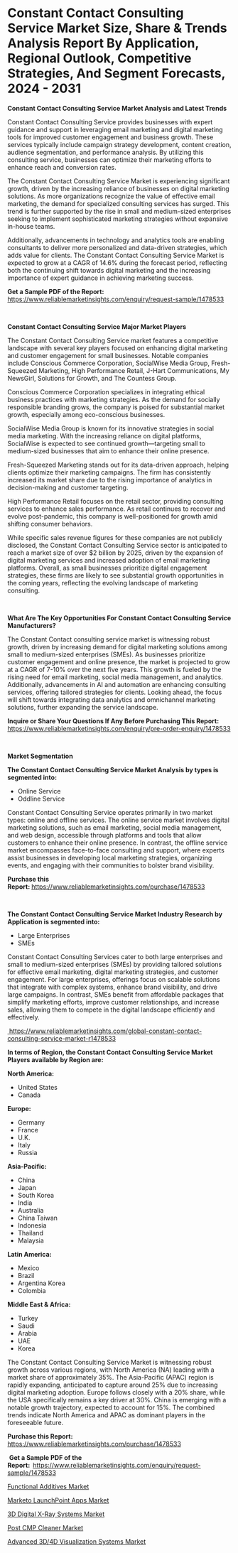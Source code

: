 <p><h1>Constant Contact Consulting Service Market Size, Share & Trends Analysis Report By Application, Regional Outlook, Competitive Strategies, And Segment Forecasts, 2024 - 2031</h1></p><p><strong>Constant Contact Consulting Service Market Analysis and Latest Trends</strong></p>
<p><p>Constant Contact Consulting Service provides businesses with expert guidance and support in leveraging email marketing and digital marketing tools for improved customer engagement and business growth. These services typically include campaign strategy development, content creation, audience segmentation, and performance analysis. By utilizing this consulting service, businesses can optimize their marketing efforts to enhance reach and conversion rates.</p><p>The Constant Contact Consulting Service Market is experiencing significant growth, driven by the increasing reliance of businesses on digital marketing solutions. As more organizations recognize the value of effective email marketing, the demand for specialized consulting services has surged. This trend is further supported by the rise in small and medium-sized enterprises seeking to implement sophisticated marketing strategies without expansive in-house teams.</p><p>Additionally, advancements in technology and analytics tools are enabling consultants to deliver more personalized and data-driven strategies, which adds value for clients. The Constant Contact Consulting Service Market is expected to grow at a CAGR of 14.6% during the forecast period, reflecting both the continuing shift towards digital marketing and the increasing importance of expert guidance in achieving marketing success.</p></p>
<p><strong>Get a Sample PDF of the Report:&nbsp;</strong> <a href="https://www.reliablemarketinsights.com/enquiry/request-sample/1478533?utm_campaign=1288&utm_medium=2&utm_source=Github&utm_content=ia&utm_term=28092024&utm_id=constant-contact-consulting-service">https://www.reliablemarketinsights.com/enquiry/request-sample/1478533</a></p>
<p>&nbsp;</p>
<p><strong>Constant Contact Consulting Service Major Market Players</strong></p>
<p><p>The Constant Contact Consulting Service market features a competitive landscape with several key players focused on enhancing digital marketing and customer engagement for small businesses. Notable companies include Conscious Commerce Corporation, SocialWise Media Group, Fresh-Squeezed Marketing, High Performance Retail, J-Hart Communications, My NewsGirl, Solutions for Growth, and The Countess Group.</p><p>Conscious Commerce Corporation specializes in integrating ethical business practices with marketing strategies. As the demand for socially responsible branding grows, the company is poised for substantial market growth, especially among eco-conscious businesses.</p><p>SocialWise Media Group is known for its innovative strategies in social media marketing. With the increasing reliance on digital platforms, SocialWise is expected to see continued growth—targeting small to medium-sized businesses that aim to enhance their online presence.</p><p>Fresh-Squeezed Marketing stands out for its data-driven approach, helping clients optimize their marketing campaigns. The firm has consistently increased its market share due to the rising importance of analytics in decision-making and customer targeting.</p><p>High Performance Retail focuses on the retail sector, providing consulting services to enhance sales performance. As retail continues to recover and evolve post-pandemic, this company is well-positioned for growth amid shifting consumer behaviors.</p><p>While specific sales revenue figures for these companies are not publicly disclosed, the Constant Contact Consulting Service sector is anticipated to reach a market size of over $2 billion by 2025, driven by the expansion of digital marketing services and increased adoption of email marketing platforms. Overall, as small businesses prioritize digital engagement strategies, these firms are likely to see substantial growth opportunities in the coming years, reflecting the evolving landscape of marketing consulting.</p></p>
<p>&nbsp;</p>
<p><strong>What Are The Key Opportunities For Constant Contact Consulting Service Manufacturers?</strong></p>
<p><p>The Constant Contact consulting service market is witnessing robust growth, driven by increasing demand for digital marketing solutions among small to medium-sized enterprises (SMEs). As businesses prioritize customer engagement and online presence, the market is projected to grow at a CAGR of 7-10% over the next five years. This growth is fueled by the rising need for email marketing, social media management, and analytics. Additionally, advancements in AI and automation are enhancing consulting services, offering tailored strategies for clients. Looking ahead, the focus will shift towards integrating data analytics and omnichannel marketing solutions, further expanding the service landscape.</p></p>
<p><strong>Inquire or Share Your Questions If Any Before Purchasing This Report:</strong> <a href="https://www.reliablemarketinsights.com/enquiry/pre-order-enquiry/1478533?utm_campaign=1288&utm_medium=2&utm_source=Github&utm_content=ia&utm_term=28092024&utm_id=constant-contact-consulting-service">https://www.reliablemarketinsights.com/enquiry/pre-order-enquiry/1478533</a></p>
<p>&nbsp;</p>
<p><strong>Market Segmentation</strong></p>
<p><strong>The Constant Contact Consulting Service Market Analysis by types is segmented into:</strong></p>
<p><ul><li>Online Service</li><li>Oddline Service</li></ul></p>
<p><p>Constant Contact Consulting Service operates primarily in two market types: online and offline services. The online service market involves digital marketing solutions, such as email marketing, social media management, and web design, accessible through platforms and tools that allow customers to enhance their online presence. In contrast, the offline service market encompasses face-to-face consulting and support, where experts assist businesses in developing local marketing strategies, organizing events, and engaging with their communities to bolster brand visibility.</p></p>
<p><strong>Purchase this Report:&nbsp;</strong><a href="https://www.reliablemarketinsights.com/purchase/1478533?utm_campaign=1288&utm_medium=2&utm_source=Github&utm_content=ia&utm_term=28092024&utm_id=constant-contact-consulting-service">https://www.reliablemarketinsights.com/purchase/1478533</a></p>
<p>&nbsp;</p>
<p><strong>The Constant Contact Consulting Service Market Industry Research by Application is segmented into:</strong></p>
<p><ul><li>Large Enterprises</li><li>SMEs</li></ul></p>
<p><p>Constant Contact Consulting Services cater to both large enterprises and small to medium-sized enterprises (SMEs) by providing tailored solutions for effective email marketing, digital marketing strategies, and customer engagement. For large enterprises, offerings focus on scalable solutions that integrate with complex systems, enhance brand visibility, and drive large campaigns. In contrast, SMEs benefit from affordable packages that simplify marketing efforts, improve customer relationships, and increase sales, allowing them to compete in the digital landscape efficiently and effectively.</p></p>
<p><a href="https://www.reliablemarketinsights.com/global-constant-contact-consulting-service-market-r1478533?utm_campaign=1288&utm_medium=2&utm_source=Github&utm_content=ia&utm_term=28092024&utm_id=constant-contact-consulting-service">&nbsp;https://www.reliablemarketinsights.com/global-constant-contact-consulting-service-market-r1478533</a></p>
<p><strong>In terms of Region, the Constant Contact Consulting Service Market Players available by Region are:</strong></p>
<p>
    <p> <strong> North America: </strong>
        <ul>
            <li>United States</li>
            <li>Canada</li>
        </ul>
        </p> 
    <p> <strong> Europe: </strong>
        <ul>
            <li>Germany</li>
            <li>France</li>
            <li>U.K.</li>
            <li>Italy</li>
            <li>Russia</li>
        </ul>
        </p> 
    <p> <strong> Asia-Pacific: </strong>
        <ul>
            <li>China</li>
            <li>Japan</li>
            <li>South Korea</li>
            <li>India</li>
            <li>Australia</li>
            <li>China Taiwan</li>
            <li>Indonesia</li>
            <li>Thailand</li>
            <li>Malaysia</li>
        </ul>
        </p> 
    <p> <strong> Latin America: </strong>
        <ul>
            <li>Mexico</li>
            <li>Brazil</li>
            <li>Argentina Korea</li>
            <li>Colombia</li>
        </ul>
        </p> 
    <p> <strong> Middle East & Africa: </strong>
        <ul>
            <li>Turkey</li>
            <li>Saudi</li>
            <li>Arabia</li>
            <li>UAE</li>
            <li>Korea</li>
        </ul>
    </p>
    </p>
<p><p>The Constant Contact Consulting Service Market is witnessing robust growth across various regions, with North America (NA) leading with a market share of approximately 35%. The Asia-Pacific (APAC) region is rapidly expanding, anticipated to capture around 25% due to increasing digital marketing adoption. Europe follows closely with a 20% share, while the USA specifically remains a key driver at 30%. China is emerging with a notable growth trajectory, expected to account for 15%. The combined trends indicate North America and APAC as dominant players in the foreseeable future.</p></p>
<p><strong>Purchase this Report: </strong><a href="https://www.reliablemarketinsights.com/purchase/1478533?utm_campaign=1288&utm_medium=2&utm_source=Github&utm_content=ia&utm_term=28092024&utm_id=constant-contact-consulting-service">https://www.reliablemarketinsights.com/purchase/1478533</a></p>
<p>&nbsp;<strong>Get a Sample PDF of the Report:&nbsp;&nbsp;</strong><a href="https://www.reliablemarketinsights.com/enquiry/request-sample/1478533?utm_campaign=1288&utm_medium=2&utm_source=Github&utm_content=ia&utm_term=28092024&utm_id=constant-contact-consulting-service">https://www.reliablemarketinsights.com/enquiry/request-sample/1478533</a></p>
<p><strong></strong></p>
<p><p><a href="https://www.linkedin.com/pulse/future-trajectory-functional-additives-market-emerging-trends-icw4f?utm_campaign=1288&utm_medium=2&utm_source=Github&utm_content=ia&utm_term=28092024&utm_id=constant-contact-consulting-service">Functional Additives Market</a></p><p><a href="https://github.com/gulaimolin/Market-Research-Report-List-6/blob/main/marketo-launchpoint-apps-market.md?utm_campaign=1288&utm_medium=2&utm_source=Github&utm_content=ia&utm_term=28092024&utm_id=constant-contact-consulting-service">Marketo LaunchPoint Apps Market</a></p><p><a href="https://issuu.com/reportprime-2/docs/3d-digital-x-ray-systems-market-siz_09ed80b2ca87b7?utm_campaign=1288&utm_medium=2&utm_source=Github&utm_content=ia&utm_term=28092024&utm_id=constant-contact-consulting-service">3D Digital X-Ray Systems Market</a></p><p><a href="https://www.linkedin.com/pulse/global-perspectives-post-cmp-cleaner-market-trends-wgoqf?utm_campaign=1288&utm_medium=2&utm_source=Github&utm_content=ia&utm_term=28092024&utm_id=constant-contact-consulting-service">Post CMP Cleaner Market</a></p><p><a href="https://issuu.com/reportprime-2/docs/advanced-3d4d-visualization-systems_dae3d67d4416ec?utm_campaign=1288&utm_medium=2&utm_source=Github&utm_content=ia&utm_term=28092024&utm_id=constant-contact-consulting-service">Advanced 3D/4D Visualization Systems Market</a></p></p>